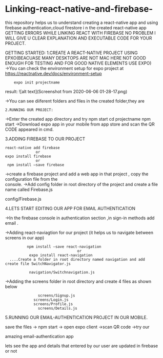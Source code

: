 # Linking-react-native-and-firebase-
this repository helps us to understand creating a react-native app and  using firebase authentication,cloud firestore i n the created react-native app
GETTING ERRORS WHILE LINKING REACT WITH FIREBASE NO PROBLEM I WILL GIVE U CLEAR EXPLANATION AND EXECUTABLE CODE FOR YOUR PROJECT.

GETTING STARTED:
1.CREATE A REACT-NATIVE PROJECT USING EPXO(BEACUASE MANY DESKTOPS ARE         NOT MAC HERE  NOT GOOD ENOUGH FOR TESTING AND FOR GOOD NATIVE ELEMENTS USE EXPO)   
 ->You can check the environment setup for expo project  at https://reactnative.dev/docs/environment-setup
   
        expo init projectname
 
  result:
   ![alt text](Screenshot from 2020-06-06 01-28-17.png)
  

->You can see diiferent folders and files in the created folder,they are
   
    2.RUNNING OUR PROJECT:

   ->Enter the created app directory and try npm start
              cd projectname
             npm start
   ->Download expo app in your mobile from app store and scan the QR CODE appeared in cmd.



3.ADDING FIREBASE TO OUR PROJECT
      
    react-native add firebase
                  or
    expo install firebase
                  or 
     npm install –save firebase
   
 ->create a firebase project and add a web app in that project , copy the configuration file from the               
     console.
->Add config folder in root directory of the project and create a file name called Firebase.js
   
   config/Firebase.js

4.LETS START EDITING OUR APP FOR EMAIL AUTHENTICATION

   ->In the firebase console in authentication section ,in sign-in methods add email .
     















 ->Adding react-naviagtion for our project (it helps us to navigate between screens in our app)
            
              npm install –save react-navigation
                                     or
               expo install react-navigation
      ....Create a folder in root directory named navigation and add create file SwitchNavigator.js 
      
               navigation/Switchnavigation.js

 ->Adding the screens folder in root directory and create 4 files as shown below
            
                   screens/Signup.js
                 screens/Login.js
                 screens/Profile.js 
                   screens/Details.js
                     
       
5.RUNNING OUR  EMAIL-AUTHENTICATION PROJECT IN OUR MOBILE.
      


  save the files -> npm start -> open expo client ->scan QR code ->try our  
                
  amazing email-authentication app

lets see the app and details that entered by our user are updated in firebase or not































































